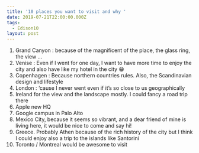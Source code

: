 ```yaml
---
title: '10 places you want to visit and why '
date: 2019-07-21T22:00:00.000Z
tags:
  - Edison10
layout: post
---
```

1. Grand Canyon : because of the magnificent of the place, the glass ring, the view ...
2. Venise : Even if I went for one day, I want to have more time to enjoy the city and also have like my hotel in the city 😁 
3. Copenhagen : Because northern countries rules. Also, the Scandinavian design and lifestyle
4. London : ‘cause I never went even if it’s so close to us geographically 
5. Ireland for the view and the landscape mostly. I could fancy a road trip there
6. Apple new HQ
7. Google campus in Palo Alto
8. Mexico City, because it seems so vibrant, and a dear friend of mine is living here, it would be nice to come and say hi!
9. Greece. Probably Athen because of the rich history of the city but I think I could enjoy also a trip to the islands like Santorini
10. Toronto / Montreal would be awesome to visit

